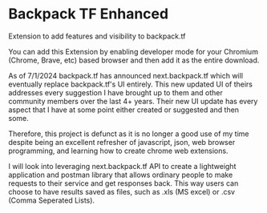 # Backpack TF Enhanced
Extension to add features and visibility to backpack.tf

You can add this Extension by enabling developer mode for your Chromium (Chrome, Brave, etc) based browser and then add it as the entire download.

As of 7/1/2024 backpack.tf has announced next.backpack.tf which will eventually replace backpack.tf's UI entirely. This new updated UI of theirs addresses every suggestion I have brought up to them and other community members over the last 4+ years. Their new UI update has every aspect that I have at some point either created or suggested and then some. 

Therefore, this project is defunct as it is no longer a good use of my time despite being an excellent refresher of javascript, json, web browser programming, and learning how to create chrome web extensions.

I will look into leveraging next.backpack.tf API to create a lightweight application and postman library that allows ordinary people to make requests to their service and get responses back. This way users can choose to have results saved as files, such as .xls (MS excel) or .csv (Comma Seperated Lists).
